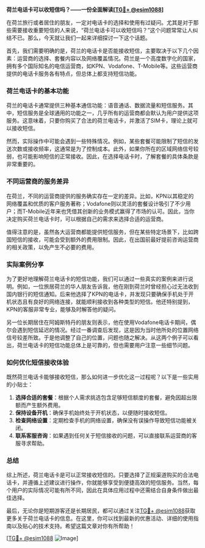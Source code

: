 **荷兰电话卡可以收短信吗？——一份全面解读[[TG💪+ @esim1088](https://t.me/s/esim1088)]**

在荷兰旅行或者居住的朋友，一定对电话卡的选择和使用有过疑问。尤其是对于那些需要接收重要短信的人来说，“荷兰电话卡可以收短信吗？”这个问题常常让人纠结不已。那么，今天就让我们一起来详细探讨一下这个话题。

首先，我们需要明确的是，荷兰的电话卡是否能接收短信，主要取决于以下几个因素：运营商的选择、套餐内容以及网络覆盖情况。荷兰是一个高度数字化的国家，拥有多个国际知名的电信运营商，如KPN、Vodafone、T-Mobile等。这些运营商提供的电话卡服务各有特点，但总体上都支持短信功能。

### 荷兰电话卡的基本功能

荷兰的电话卡通常提供三种基本通信功能：语音通话、数据流量和短信服务。其中，短信服务是全球通用的功能之一，几乎所有的运营商都会默认为用户提供这项服务。这意味着，只要你购买了合法的荷兰电话卡，并激活了SIM卡，理论上就可以接收短信。

然而，实际操作中可能会遇到一些特殊情况。例如，某些套餐可能限制了短信的发送次数或接收频率，这通常是为了控制成本。此外，如果你所在的区域网络信号较弱，也可能影响短信的正常接收。因此，在选择电话卡时，了解套餐的具体条款是非常重要的。

### 不同运营商的服务差异

在荷兰，不同的运营商提供的服务确实存在一定的差异。比如，KPN以其稳定的网络覆盖和优质的客户服务著称；Vodafone则以灵活的套餐设计吸引了不少用户；而T-Mobile近年来也凭借其创新的业务模式赢得了市场的认可。因此，当你决定购买荷兰电话卡时，可以根据自己的需求来选择合适的运营商。

值得注意的是，虽然各大运营商都能提供短信服务，但在某些特定场景下，比如跨国短信的接收，可能会受到额外的费用限制。因此，在出国前最好提前咨询运营商的相关政策，以免产生不必要的费用。

### 实际案例分享

为了更好地理解荷兰电话卡的短信功能，我们可以通过一些真实的案例来进行说明。例如，一位旅居荷兰的华人朋友告诉我，他在刚到荷兰时曾经担心过无法收到国内银行的短信通知。后来他选择了KPN的电话卡，并发现只要确保手机处于开机状态且有良好的网络连接，就能顺利接收到各种类型的短信。他还特别提到，KPN的客服非常专业，能够及时解答他的疑问。

另一位长期居住在阿姆斯特丹的朋友则表示，他在使用Vodafone电话卡期间，偶尔会遇到短信延迟的情况。经过一番调查后发现，这是因为当时他所处的位置网络信号较差所致。于是他调整了自己的位置，问题也随之解决。从这两个例子可以看出，荷兰电话卡的短信功能总体上是可靠的，但也需要用户注意一些细节问题。

### 如何优化短信接收体验

既然荷兰电话卡能够接收短信，那么如何进一步优化这一过程呢？以下是一些实用的小贴士：

1. **选择合适的套餐**：根据个人需求挑选包含足够短信额度的套餐，避免因超出限额而产生额外费用。
2. **保持设备开机**：确保手机始终处于开机状态，以便随时接收短信。
3. **检查网络设置**：定期检查手机的网络设置，确保没有误操作导致短信功能被关闭。
4. **联系客服咨询**：如果遇到任何关于短信接收的问题，可以直接联系运营商的客服寻求帮助。

### 总结

综上所述，荷兰电话卡是可以正常接收短信的。只要选择了正规渠道购买的合法电话卡，并遵循上述建议进行操作，你就能够享受到便捷高效的短信服务。当然，每个用户的实际情况可能有所不同，因此在具体应用过程中还需结合自身条件做出最佳选择。

最后，无论你是短期游客还是长期居民，都可以通过关注[TG💪+ @esim1088](https://t.me/s/esim1088)获取更多关于荷兰电话卡的信息。在这里，你可以找到最新的优惠活动、详细的使用指南以及贴心的技术支持。希望这篇文章对你有所帮助！

[[TG💪+ @esim1088](https://t.me/s/esim1088) ![Image](https://i.postimg.cc/4NQfJmqS/Snipaste-2025-05-13-00-14-12.png)]